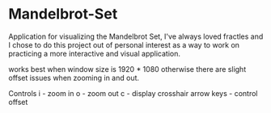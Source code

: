 # Mandelbrot-Set

Application for visualizing the Mandelbrot Set, I've always loved fractles and I chose to do this project out of personal interest as a way to work on practicing a more interactive and visual application.

works best when window size is 1920 * 1080 otherwise there are slight offset issues when 
zooming in and out. 

Controls
i - zoom in
o - zoom out
c - display crosshair 
arrow keys - control offset

